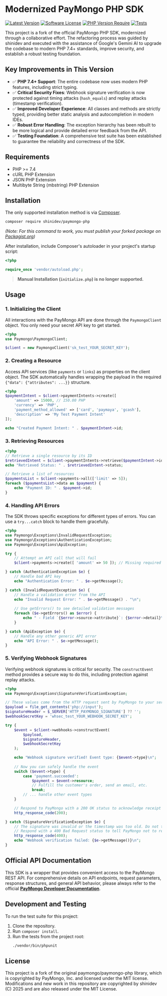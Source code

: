 # Modernized PayMongo PHP SDK

[![Latest Version](https://img.shields.io/badge/version-v2.0.0-blue.svg)](https://github.com/YOUR_USERNAME/YOUR_REPO/releases)
[![Software License](https://img.shields.io/badge/license-MIT-brightgreen.svg)](LICENSE)
[![PHP Version Require](https://img.shields.io/badge/php-%3E%3D%207.4-blue.svg)](https://www.php.net/)
[![Tests](https://img.shields.io/badge/tests-passing-brightgreen.svg)]()

This project is a fork of the official PayMongo PHP SDK, modernized through a collaborative effort. The refactoring process was guided by shinidev and executed with the assistance of Google's Gemini AI to upgrade the codebase to modern PHP 7.4+ standards, improve security, and establish a robust testing foundation.

## Key Improvements in This Version

* ✅ **PHP 7.4+ Support**: The entire codebase now uses modern PHP features, including strict typing.
* ✅ **Critical Security Fixes**: Webhook signature verification is now protected against timing attacks (`hash_equals`) and replay attacks (timestamp verification).
* ✅ **Improved Developer Experience**: All classes and methods are strictly typed, providing better static analysis and autocompletion in modern IDEs.
* ✅ **Robust Error Handling**: The exception hierarchy has been rebuilt to be more logical and provide detailed error feedback from the API.
* ✅ **Testing Foundation**: A comprehensive test suite has been established to guarantee the reliability and correctness of the SDK.

## Requirements

* PHP >= 7.4
* cURL PHP Extension
* JSON PHP Extension
* Multibyte String (mbstring) PHP Extension

## Installation

The only supported installation method is via [Composer](https://getcomposer.org/).

```bash
composer require shinidev/paymongo-php
```
*(Note: For this command to work, you must publish your forked package on [Packagist.org](https://packagist.org/))*

After installation, include Composer's autoloader in your project's startup script:
```php
<?php

require_once 'vendor/autoload.php';
```

> **Manual Installation (`initialize.php`) is no longer supported.**

## Usage

### 1. Initializing the Client

All interactions with the PayMongo API are done through the `PaymongoClient` object. You only need your secret API key to get started.

```php
<?php
use Paymongo\PaymongoClient;

$client = new PaymongoClient('sk_test_YOUR_SECRET_KEY');
```

### 2. Creating a Resource

Access API services (like `payments` or `links`) as properties on the client object. The SDK automatically handles wrapping the payload in the required `{"data": {"attributes": ...}}` structure.

```php
<?php
$paymentIntent = $client->paymentIntents->create([
    'amount' => 15000, // 150.00 PHP
    'currency' => 'PHP',
    'payment_method_allowed' => ['card', 'paymaya', 'gcash'],
    'description' => 'My Test Payment Intent'
]);

echo "Created Payment Intent: " . $paymentIntent->id;
```

### 3. Retrieving Resources

```php
<?php
// Retrieve a single resource by its ID
$retrievedIntent = $client->paymentIntents->retrieve($paymentIntent->id);
echo "Retrieved Status: " . $retrievedIntent->status;

// Retrieve a list of resources
$paymentsList = $client->payments->all(['limit' => 5]);
foreach ($paymentsList->data as $payment) {
    echo "Payment ID: " . $payment->id;
}
```

### 4. Handling API Errors

The SDK throws specific exceptions for different types of errors. You can use a `try...catch` block to handle them gracefully.

```php
<?php
use Paymongo\Exceptions\InvalidRequestException;
use Paymongo\Exceptions\AuthenticationException;
use Paymongo\Exceptions\ApiException;

try {
    // Attempt an API call that will fail
    $client->payments->create([ 'amount' => 50 ]); // Missing required fields

} catch (AuthenticationException $e) {
    // Handle bad API key
    echo "Authentication Error: " . $e->getMessage();

} catch (InvalidRequestException $e) {
    // Handle a validation error from the API
    echo "Invalid Request Error: " . $e->getMessage() . "\n";
    
    // Use getErrors() to see detailed validation messages
    foreach ($e->getErrors() as $error) {
        echo " - Field `{$error->source->attribute}`: {$error->detail}\n";
    }

} catch (ApiException $e) {
    // Handle any other generic API error
    echo "API Error: " . $e->getMessage();
}
```

### 5. Verifying Webhook Signatures

Verifying webhook signatures is critical for security. The `constructEvent` method provides a secure way to do this, including protection against replay attacks.

```php
<?php
use Paymongo\Exceptions\SignatureVerificationException;

// These values come from the HTTP request sent by PayMongo to your server
$payload = file_get_contents('php://input');
$signatureHeader = $_SERVER['HTTP_PAYMONGO_SIGNATURE'] ?? '';
$webhookSecretKey = 'whsec_test_YOUR_WEBHOOK_SECRET_KEY';

try {
    $event = $client->webhooks->constructEvent(
        $payload,
        $signatureHeader,
        $webhookSecretKey
    );

    echo "Webhook signature verified! Event type: {$event->type}\n";
    
    // Now you can safely handle the event
    switch ($event->type) {
        case 'payment.succeeded':
            $payment = $event->resource;
            // Fulfill the customer's order, send an email, etc.
            break;
        // ... handle other event types
    }

    // Respond to PayMongo with a 200 OK status to acknowledge receipt
    http_response_code(200);

} catch (SignatureVerificationException $e) {
    // The signature was invalid or the timestamp was too old. Do not trust the payload.
    // Respond with a 400 Bad Request status to tell PayMongo not to retry.
    http_response_code(400);
    echo "Webhook verification failed: {$e->getMessage()}\n";
}
```

## Official API Documentation

This SDK is a wrapper that provides convenient access to the PayMongo REST API. For comprehensive details on API endpoints, request parameters, response structures, and general API behavior, please always refer to the official **[PayMongo Developer Documentation](https://developers.paymongo.com/)**.


## Development and Testing

To run the test suite for this project:

1.  Clone the repository.
2.  Run `composer install`.
3.  Run the tests from the project root:
    ```bash
    ./vendor/bin/phpunit
    ```

## License

This project is a fork of the original paymongo/paymongo-php library, which is copyrighted by PayMongo, Inc. and licensed under the MIT license. Modifications and new work in this repository are copyrighted by shinidev (C) 2025 and are also released under the MIT License.